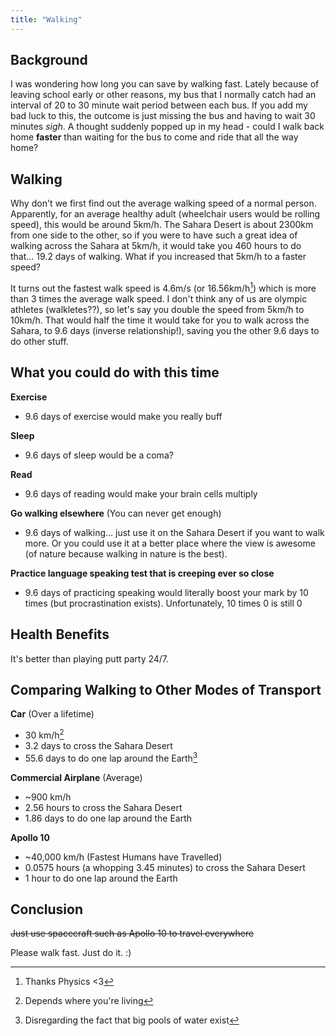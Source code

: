 ```yaml
---
title: "Walking"
---
```


## Background

I was wondering how long you can save by walking fast. Lately because of leaving school early or other reasons, my bus that I normally catch had an interval of 20 to 30 minute wait period between each bus. If you add my bad luck to this, the outcome is just missing the bus and having to wait 30 minutes *sigh*. A thought suddenly popped up in my head - could I walk back home **faster** than waiting for the bus to come and ride that all the way home?

## Walking

Why don't we first find out the average walking speed of a normal person. Apparently, for an average healthy adult (wheelchair users would be rolling speed), this would be around 5km/h. The Sahara Desert is about 2300km from one side to the other, so if you were to have such a great idea of walking across the Sahara at 5km/h, it would take you 460 hours to do that... 19.2 days of walking. What if you increased that 5km/h to a faster speed?

It turns out the fastest walk speed is 4.6m/s (or 16.56km/h[^1]) which is more than 3 times the average walk speed. I don't think any of us are olympic athletes (walkletes??), so let's say you double the speed from 5km/h to 10km/h. That would half the time it would take for you to walk across the Sahara, to 9.6 days (inverse relationship!), saving you the other 9.6 days to do other stuff.

## What you could do with this time

**Exercise**
- 9.6 days of exercise would make you really buff

**Sleep**
- 9.6 days of sleep would be a coma?

**Read**
- 9.6 days of reading would make your brain cells multiply

**Go walking elsewhere** (You can never get enough)
- 9.6 days of walking... just use it on the Sahara Desert if you want to walk more. Or you could use it at a better place where the view is awesome (of nature because walking in nature is the best).

**Practice language speaking test that is creeping ever so close**
- 9.6 days of practicing speaking would literally boost your mark by 10 times (but procrastination exists). Unfortunately, 10 times 0 is still 0

## Health Benefits

It's better than playing putt party 24/7.

## Comparing Walking to Other Modes of Transport

**Car** (Over a lifetime)
- 30 km/h[^2]
- 3.2 days to cross the Sahara Desert
- 55.6 days to do one lap around the Earth[^3]

**Commercial Airplane** (Average)
- ~900 km/h
- 2.56 hours to cross the Sahara Desert
- 1.86 days to do one lap around the Earth

**Apollo 10**
- ~40,000 km/h (Fastest Humans have Travelled)
- 0.0575 hours (a whopping 3.45 minutes) to cross the Sahara Desert
- 1 hour to do one lap around the Earth

## Conclusion

~~Just use spacecraft such as Apollo 10 to travel everywhere~~

Please walk fast. Just do it. :)



[^1]: Thanks Physics <3
[^2]: Depends where you're living
[^3]: Disregarding the fact that big pools of water exist